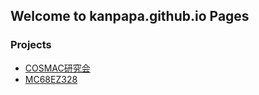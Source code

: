 ## Welcome to kanpapa.github.io Pages

### Projects

- [COSMAC研究会](https://kanpapa.github.io/cosmac-lab/)
- [MC68EZ328](https://github.com/kanpapa/MC68EZ328)
